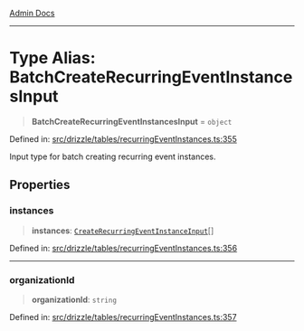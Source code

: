 [Admin Docs](/)

***

# Type Alias: BatchCreateRecurringEventInstancesInput

> **BatchCreateRecurringEventInstancesInput** = `object`

Defined in: [src/drizzle/tables/recurringEventInstances.ts:355](https://github.com/Sourya07/talawa-api/blob/cfbd515d04ffba748b09232a33807f1845dd1878/src/drizzle/tables/recurringEventInstances.ts#L355)

Input type for batch creating recurring event instances.

## Properties

### instances

> **instances**: [`CreateRecurringEventInstanceInput`](CreateRecurringEventInstanceInput.md)[]

Defined in: [src/drizzle/tables/recurringEventInstances.ts:356](https://github.com/Sourya07/talawa-api/blob/cfbd515d04ffba748b09232a33807f1845dd1878/src/drizzle/tables/recurringEventInstances.ts#L356)

***

### organizationId

> **organizationId**: `string`

Defined in: [src/drizzle/tables/recurringEventInstances.ts:357](https://github.com/Sourya07/talawa-api/blob/cfbd515d04ffba748b09232a33807f1845dd1878/src/drizzle/tables/recurringEventInstances.ts#L357)
